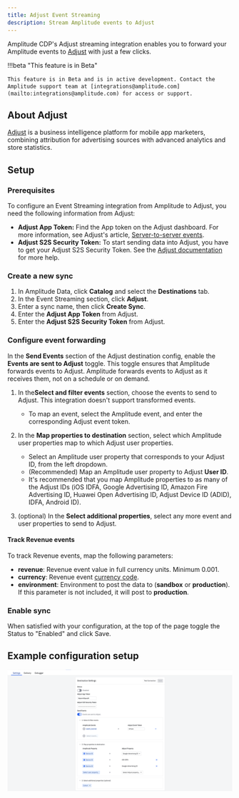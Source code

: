 ```yaml
---
title: Adjust Event Streaming
description: Stream Amplitude events to Adjust
---
```


Amplitude CDP's Adjust streaming integration enables you to forward your Amplitude events to [Adjust](https://www.adjust.com/) with just a few clicks.

!!!beta "This feature is in Beta"

    This feature is in Beta and is in active development. Contact the Amplitude support team at [integrations@amplitude.com](mailto:integrations@amplitude.com) for access or support.

## About Adjust

[Adjust](https://www.adjust.com/) is a business intelligence platform for mobile app marketers, combining attribution for advertising sources with advanced analytics and store statistics.

## Setup

### Prerequisites

To configure an Event Streaming integration from Amplitude to Adjust, you need the following information from Adjust:

- **Adjust App Token:** Find the App token on the Adjust dashboard. For more information, see Adjust's article, [Server-to-server events](https://help.adjust.com/en/article/server-to-server-events).
- **Adjust S2S Security Token:** To start sending data into Adjust, you have to get your Adjust S2S Security Token. See the [Adjust documentation](https://help.adjust.com/en/article/server-to-server-s2s-security) for more help.

### Create a new sync

1. In Amplitude Data, click **Catalog** and select the **Destinations** tab.
2. In the Event Streaming section, click **Adjust**.
3. Enter a sync name, then click **Create Sync**.
4. Enter the **Adjust App Token** from Adjust.
5. Enter the **Adjust S2S Security Token** from Adjust.

### Configure event forwarding

In the **Send Events** section of the Adjust destination config, enable the **Events are sent to Adjust** toggle. This toggle ensures that Amplitude forwards events to Adjust. Amplitude forwards events to Adjust as it receives them, not on a schedule or on demand.

1. In the**Select and filter events** section, choose the events to send to Adjust. This integration doesn't support transformed events.

    - To map an event, select the Amplitude event, and enter the corresponding Adjust event token.

2. In the **Map properties to destination** section, select which Amplitude user properties map to which Adjust user properties.

    - Select an Amplitude user property that corresponds to your Adjust ID, from the left dropdown.
    - (Recommended) Map an Amplitude user property to Adjust **User ID**.
    - It's recommended that you map Amplitude properties to as many of the Adjust IDs (iOS IDFA, Google Advertising ID, Amazon Fire Advertising ID, Huawei Open Advertising ID, Adjust Device ID (ADID), IDFA, Android ID).

3. (optional) In the **Select additional properties**, select any more event and user properties to send to Adjust. 

#### Track Revenue events

To track Revenue events, map the following parameters:

- **revenue**: Revenue event value in full currency units. Minimum 0.001.
- **currency**: Revenue event [currency code](https://help.adjust.com/resources/lists/supported-currencies).
- **environment**: Environment to post the data to (**sandbox** or **production**). If this parameter is not included, it will post to **production**.

### Enable sync

When satisfied with your configuration, at the top of the page toggle the Status to "Enabled" and click Save.

## Example configuration setup

![screenshot of Adjust streaming config UI](../../assets/images/ADJUST-event-streaming-config.png)
